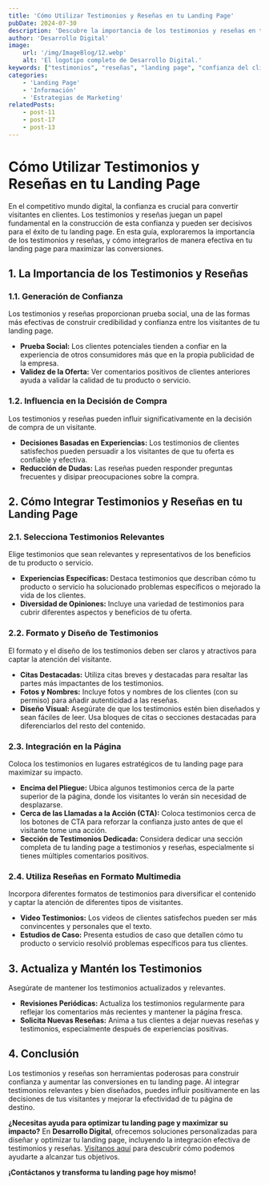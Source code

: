 ```yaml
---
title: 'Cómo Utilizar Testimonios y Reseñas en tu Landing Page'
pubDate: 2024-07-30
description: 'Descubre la importancia de los testimonios y reseñas en tu landing page y aprende cómo integrarlos de manera efectiva para generar confianza y aumentar las conversiones.'
author: 'Desarrollo Digital'
image:
    url: '/img/ImageBlog/12.webp'
    alt: 'El logotipo completo de Desarrollo Digital.'
keywords: ["testimonios", "reseñas", "landing page", "confianza del cliente", "estrategias de marketing", "optimización de landing page", "conversiones", "marketing digital"]
categories:
    - 'Landing Page'
    - 'Información'
    - 'Estrategias de Marketing'
relatedPosts: 
    - post-11
    - post-17
    - post-13
---
```


# Cómo Utilizar Testimonios y Reseñas en tu Landing Page

En el competitivo mundo digital, la confianza es crucial para convertir visitantes en clientes. Los testimonios y reseñas juegan un papel fundamental en la construcción de esta confianza y pueden ser decisivos para el éxito de tu landing page. En esta guía, exploraremos la importancia de los testimonios y reseñas, y cómo integrarlos de manera efectiva en tu landing page para maximizar las conversiones.

## 1. La Importancia de los Testimonios y Reseñas

### 1.1. Generación de Confianza

Los testimonios y reseñas proporcionan prueba social, una de las formas más efectivas de construir credibilidad y confianza entre los visitantes de tu landing page.

- **Prueba Social:** Los clientes potenciales tienden a confiar en la experiencia de otros consumidores más que en la propia publicidad de la empresa.
- **Validez de la Oferta:** Ver comentarios positivos de clientes anteriores ayuda a validar la calidad de tu producto o servicio.

### 1.2. Influencia en la Decisión de Compra

Los testimonios y reseñas pueden influir significativamente en la decisión de compra de un visitante.

- **Decisiones Basadas en Experiencias:** Los testimonios de clientes satisfechos pueden persuadir a los visitantes de que tu oferta es confiable y efectiva.
- **Reducción de Dudas:** Las reseñas pueden responder preguntas frecuentes y disipar preocupaciones sobre la compra.

## 2. Cómo Integrar Testimonios y Reseñas en tu Landing Page

### 2.1. Selecciona Testimonios Relevantes

Elige testimonios que sean relevantes y representativos de los beneficios de tu producto o servicio.

- **Experiencias Específicas:** Destaca testimonios que describan cómo tu producto o servicio ha solucionado problemas específicos o mejorado la vida de los clientes.
- **Diversidad de Opiniones:** Incluye una variedad de testimonios para cubrir diferentes aspectos y beneficios de tu oferta.

### 2.2. Formato y Diseño de Testimonios

El formato y el diseño de los testimonios deben ser claros y atractivos para captar la atención del visitante.

- **Citas Destacadas:** Utiliza citas breves y destacadas para resaltar las partes más impactantes de los testimonios.
- **Fotos y Nombres:** Incluye fotos y nombres de los clientes (con su permiso) para añadir autenticidad a las reseñas.
- **Diseño Visual:** Asegúrate de que los testimonios estén bien diseñados y sean fáciles de leer. Usa bloques de citas o secciones destacadas para diferenciarlos del resto del contenido.

### 2.3. Integración en la Página

Coloca los testimonios en lugares estratégicos de tu landing page para maximizar su impacto.

- **Encima del Pliegue:** Ubica algunos testimonios cerca de la parte superior de la página, donde los visitantes lo verán sin necesidad de desplazarse.
- **Cerca de las Llamadas a la Acción (CTA):** Coloca testimonios cerca de los botones de CTA para reforzar la confianza justo antes de que el visitante tome una acción.
- **Sección de Testimonios Dedicada:** Considera dedicar una sección completa de tu landing page a testimonios y reseñas, especialmente si tienes múltiples comentarios positivos.

### 2.4. Utiliza Reseñas en Formato Multimedia

Incorpora diferentes formatos de testimonios para diversificar el contenido y captar la atención de diferentes tipos de visitantes.

- **Video Testimonios:** Los videos de clientes satisfechos pueden ser más convincentes y personales que el texto.
- **Estudios de Caso:** Presenta estudios de caso que detallen cómo tu producto o servicio resolvió problemas específicos para tus clientes.

## 3. Actualiza y Mantén los Testimonios

Asegúrate de mantener los testimonios actualizados y relevantes.

- **Revisiones Periódicas:** Actualiza los testimonios regularmente para reflejar los comentarios más recientes y mantener la página fresca.
- **Solicita Nuevas Reseñas:** Anima a tus clientes a dejar nuevas reseñas y testimonios, especialmente después de experiencias positivas.

## 4. Conclusión

Los testimonios y reseñas son herramientas poderosas para construir confianza y aumentar las conversiones en tu landing page. Al integrar testimonios relevantes y bien diseñados, puedes influir positivamente en las decisiones de tus visitantes y mejorar la efectividad de tu página de destino.

**¿Necesitas ayuda para optimizar tu landing page y maximizar su impacto?** En **Desarrollo Digital**, ofrecemos soluciones personalizadas para diseñar y optimizar tu landing page, incluyendo la integración efectiva de testimonios y reseñas. [Visítanos aquí](https://desarrollo-digital.com/servicios/landingpage/) para descubrir cómo podemos ayudarte a alcanzar tus objetivos.

**¡Contáctanos y transforma tu landing page hoy mismo!**

